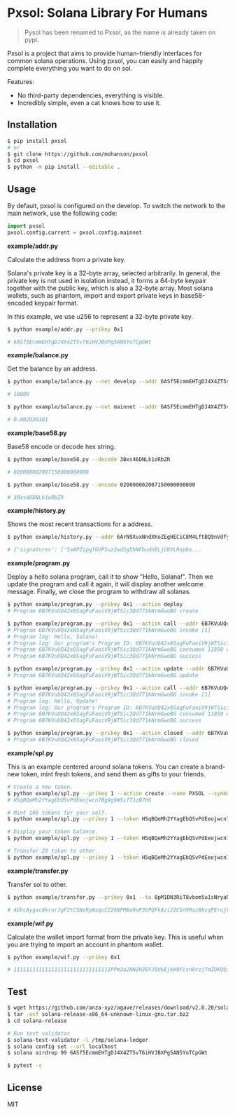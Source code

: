 # Pxsol: Solana Library For Humans

> Pysol has been renamed to Pxsol, as the name is already taken on pypi.

Pxsol is a project that aims to provide human-friendly interfaces for common solana operations. Using pxsol, you can easily and happily complete everything you want to do on sol.

Features:

- No third-party dependencies, everything is visible.
- Incredibly simple, even a cat knows how to use it.

## Installation

```sh
$ pip install pxsol
# or
$ git clone https://github.com/mohanson/pxsol
$ cd pxsol
$ python -m pip install --editable .
```

## Usage

By default, pxsol is configured on the develop. To switch the network to the main network, use the following code:

```py
import pxsol
pxsol.config.current = pxsol.config.mainnet
```

**example/addr.py**

Calculate the address from a private key.

Solana's private key is a 32-byte array, selected arbitrarily. In general, the private key is not used in isolation instead, it forms a 64-byte keypair together with the public key, which is also a 32-byte array. Most solana wallets, such as phantom, import and export private keys in base58-encoded keypair format.

In this example, we use u256 to represent a 32-byte private key.

```sh
$ python example/addr.py --prikey 0x1

# 6ASf5EcmmEHTgDJ4X4ZT5vT6iHVJBXPg5AN5YoTCpGWt
```

**example/balance.py**

Get the balance by an address.

```sh
$ python example/balance.py --net develop --addr 6ASf5EcmmEHTgDJ4X4ZT5vT6iHVJBXPg5AN5YoTCpGWt

# 10000

$ python example/balance.py --net mainnet --addr 6ASf5EcmmEHTgDJ4X4ZT5vT6iHVJBXPg5AN5YoTCpGWt

# 0.002030181
```

**example/base58.py**

Base58 encode or decode hex string.

```sh
$ python example/base58.py --decode 3Bxs46DNLk1oRbZR

# 020000002007150000000000

$ python example/base58.py --encode 020000002007150000000000

# 3Bxs46DNLk1oRbZR
```

**example/history.py**

Shows the most recent transactions for a address.

```sh
$ python example/history.py --addr 6ArN9XvxNndXKoZEgHECiC8M4LftBQ9nVdfyrC5tsii6 --limit 1

# {'signatures': ['5aAPZipgfGVPSuz2wdSg5hNFbudnELjCKYLRap6o...
```

**example/program.py**

Deploy a hello solana program, call it to show "Hello, Solana!". Then we update the program and call it again, it will display another welcome message. Finally, we close the program to withdraw all solanas.

```sh
$ python example/program.py --prikey 0x1 --action deploy
# Program 6B7KVuUQ42x8SagFuFaoiV9jWTSic3Qd771kNrmGwoBG create

$ python example/program.py --prikey 0x1 --action call --addr 6B7KVuUQ42x8SagFuFaoiV9jWTSic3Qd771kNrmGwoBG
# Program 6B7KVuUQ42x8SagFuFaoiV9jWTSic3Qd771kNrmGwoBG invoke [1]
# Program log: Hello, Solana!
# Program log: Our program's Program ID: 6B7KVuUQ42x8SagFuFaoiV9jWTSic3Qd771kNrmGwoBG
# Program 6B7KVuUQ42x8SagFuFaoiV9jWTSic3Qd771kNrmGwoBG consumed 11850 of 200000 compute units
# Program 6B7KVuUQ42x8SagFuFaoiV9jWTSic3Qd771kNrmGwoBG success

$ python example/program.py --prikey 0x1 --action update --addr 6B7KVuUQ42x8SagFuFaoiV9jWTSic3Qd771kNrmGwoBG
# Program 6B7KVuUQ42x8SagFuFaoiV9jWTSic3Qd771kNrmGwoBG update

$ python example/program.py --prikey 0x1 --action call --addr 6B7KVuUQ42x8SagFuFaoiV9jWTSic3Qd771kNrmGwoBG
# Program 6B7KVuUQ42x8SagFuFaoiV9jWTSic3Qd771kNrmGwoBG invoke [1]
# Program log: Hello, Update!
# Program log: Our program's Program ID: 6B7KVuUQ42x8SagFuFaoiV9jWTSic3Qd771kNrmGwoBG
# Program 6B7KVuUQ42x8SagFuFaoiV9jWTSic3Qd771kNrmGwoBG consumed 11850 of 200000 compute units
# Program 6B7KVuUQ42x8SagFuFaoiV9jWTSic3Qd771kNrmGwoBG success

$ python example/program.py --prikey 0x1 --action closed --addr 6B7KVuUQ42x8SagFuFaoiV9jWTSic3Qd771kNrmGwoBG
# Program 6B7KVuUQ42x8SagFuFaoiV9jWTSic3Qd771kNrmGwoBG closed
```

**example/spl.py**

This is an example centered around solana tokens. You can create a brand-new token, mint fresh tokens, and send them as gifts to your friends.

```sh
# Create a new token.
$ python example/spl.py --prikey 1 --action create --name PXSOL --symbol PXS --uri https://raw.githubusercontent.com/mohanson/pxsol/refs/heads/master/res/pxs.json
# H5qBQeMh2YYagEbQSvPdEeojwcn7Bg9g6W5ifTJzB7HG

# Mint 100 tokens for your self.
$ python example/spl.py --prikey 1 --token H5qBQeMh2YYagEbQSvPdEeojwcn7Bg9g6W5ifTJzB7HG --action mint --amount 100

# Display your token balance.
$ python example/spl.py --prikey 1 --token H5qBQeMh2YYagEbQSvPdEeojwcn7Bg9g6W5ifTJzB7HG --action balance

# Transfer 20 token to other.
$ python example/spl.py --prikey 1 --token H5qBQeMh2YYagEbQSvPdEeojwcn7Bg9g6W5ifTJzB7HG --action transfer --to 8pM1DN3RiT8vbom5u1sNryaNT1nyL8CTTW3b5PwWXRBH --amount 20
```

**example/transfer.py**

Transfer sol to other.

```sh
$ python example/transfer.py --prikey 0x1 --to 8pM1DN3RiT8vbom5u1sNryaNT1nyL8CTTW3b5PwWXRBH --value 0.05

# 4GhcAygac8krnrJgF2tCSNxRyWsquCZ26NPM6o9oP3bPQFkAzi22CGn9RszBXzqPErujVxwzenTHoTMHuiZm98Wu
```

**example/wif.py**

Calculate the wallet import format from the private key. This is useful when you are trying to import an account in phantom wallet.

```sh
$ python example/wif.py --prikey 0x1

# 1111111111111111111111111111111PPm2a2NNZH2EFJ5UkEjkH9Fcxn8cvjTmZDKQQisyLDmA
```

## Test

```sh
$ wget https://github.com/anza-xyz/agave/releases/download/v2.0.20/solana-release-x86_64-unknown-linux-gnu.tar.bz2
$ tar -xvf solana-release-x86_64-unknown-linux-gnu.tar.bz2
$ cd solana-release

# Run test validator
$ solana-test-validator -l /tmp/solana-ledger
$ solana config set --url localhost
$ solana airdrop 99 6ASf5EcmmEHTgDJ4X4ZT5vT6iHVJBXPg5AN5YoTCpGWt

$ pytest -v
```

## License

MIT
